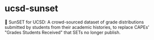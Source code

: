 # ucsd-sunset
🌅 SunSET for UCSD: A crowd-sourced dataset of grade distributions submitted by students from their academic histories, to replace CAPEs' "Grades Students Received" that SETs no longer publish.

